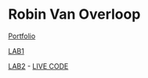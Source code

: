 # Robin Van Overloop

[Portfolio](https://github.com/robinvanoverloop/DEV5-myportfolio)

[LAB1](https://github.com/lienapaeps/dev5-lab1)

[LAB2](https://github.com/robinvanoverloop/DEV5-myportfolio/tree/main/dev5-lab2) - [LIVE CODE](https://codesandbox.io/s/mystifying-breeze-z31wlg?file=/style.css)
